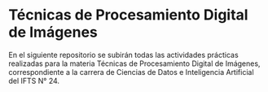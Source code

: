 # Técnicas de Procesamiento Digital de Imágenes
En el siguiente repositorio se subirán todas las actividades prácticas realizadas para la materia Técnicas de Procesamiento Digital de Imágenes, correspondiente a la carrera de Ciencias de Datos e Inteligencia Artificial del IFTS N° 24.
